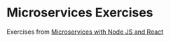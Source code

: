 # Microservices Exercises

Exercises from [Microservices with Node JS and React](https://www.udemy.com/course/microservices-with-node-js-and-react/)